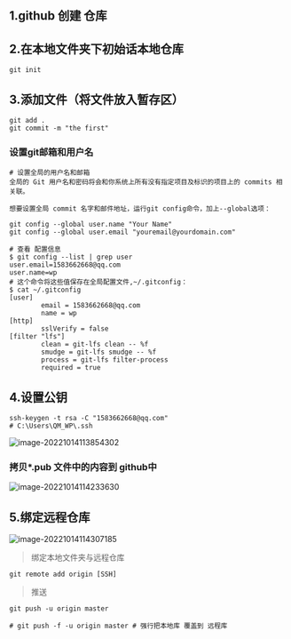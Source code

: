 ## 1.github 创建 仓库

## 2.在本地文件夹下初始话本地仓库

```shell
git init
```

## 3.添加文件（将文件放入暂存区）

```shell
git add .
git commit -m "the first"
```

### 设置git邮箱和用户名

```shell
# 设置全局的用户名和邮箱
全局的 Git 用户名和密码将会和你系统上所有没有指定项目及标识的项目上的 commits 相关联。

想要设置全局 commit 名字和邮件地址，运行git config命令，加上--global选项：

git config --global user.name "Your Name"
git config --global user.email "youremail@yourdomain.com"

# 查看 配置信息
$ git config --list | grep user
user.email=1583662668@qq.com
user.name=wp
# 这个命令将这些值保存在全局配置文件,~/.gitconfig：
$ cat ~/.gitconfig
[user]
        email = 1583662668@qq.com
        name = wp
[http]
        sslVerify = false
[filter "lfs"]
        clean = git-lfs clean -- %f
        smudge = git-lfs smudge -- %f
        process = git-lfs filter-process
        required = true

```

## 4.设置公钥

```shell
ssh-keygen -t rsa -C "1583662668@qq.com"
# C:\Users\QM_WP\.ssh
```

![image-20221014113854302](D:\MyDocument\PythonProject\JupyterWorkBase\同步到github的步骤.assets\image-20221014113854302.png)

### 拷贝*.pub 文件中的内容到 github中

![image-20221014114233630](D:\MyDocument\PythonProject\JupyterWorkBase\同步到github的步骤.assets\image-20221014114233630.png)

## 5.绑定远程仓库

![image-20221014114307185](D:\MyDocument\PythonProject\JupyterWorkBase\同步到github的步骤.assets\image-20221014114307185.png)

> 绑定本地文件夹与远程仓库

```shell
git remote add origin [SSH]
```

> 推送

```shell
git push -u origin master

# git push -f -u origin master # 强行把本地库 覆盖到 远程库
```












